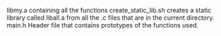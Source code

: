 libmy.a containing all the functions create_static_lib.sh creates a static library called liball.a from all the .c files that are in the current directory. main.h Header file that contains prototypes of the functions used.
